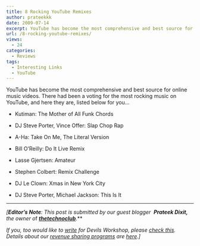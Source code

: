```yaml
---
title: 8 Rocking YouTube Remixes
author: prateekkk
date: 2009-07-14
excerpt: YouTube has become the most comprehensive and best source for online music videos. There had been a voting for the most rocking music on YouTube, and here they are, listed below for you...
url: /8-rocking-youtube-remixes/
views:
  - 24
categories:
  - Reviews
tags:
  - Interesting Links
  - YouTube
---
```

YouTube has become the most comprehensive and best source for online music videos. There had been a voting for the most rocking music on YouTube, and here they are, listed below for you&#8230;

  * Kutiman: The Mother of All Funk Chords



  * DJ Steve Porter, Vince Offer: Slap Chop Rap



  * A-Ha: Take On Me, The Literal Version



  * Bill O&#8217;Reilly: Do It Live Remix



  * Lasse Gjertsen: Amateur



  * Stephen Colbert: Remix Challenge



  * DJ Le Clown: Xmas in New York City



  * DJ Steve Porter, Michael Jackson: This Is It



* * *

*[**Editor&#8217;s Note**: This post is submitted by our guest blogger  **Prateek Dixit,** the owner o*f ***<a href="http://thetechnoclub.com/" onclick="_gaq.push(['_trackEvent', 'outbound-article', 'http://thetechnoclub.com/', 'thetechnoclub']);" >thetechnoclub</a>***.**</p> 

*If you, too would like to [write][1] for Devils Workshop, please [check this][1]. Details about our [revenue sharing programs][1] are [here][1].]*

 [1]: http://devilsworkshop.org/join-dw/
